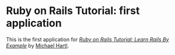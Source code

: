 # Ruby on Rails Tutorial: first application

This is the first application for
[*Ruby on Rails Tutorial: Learn Rails By
Example*](http://railstutorial.org/)
by [Michael Hartl](http://michaelhartl.com/).
